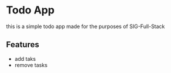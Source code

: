 # Todo App
this is a simple todo app made for the purposes of SIG-Full-Stack
## Features
- add taks
- remove tasks